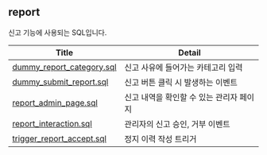## report

신고 기능에 사용되는 SQL입니다.

|Title|Detail|
|-|-|
|[dummy_report_category.sql]()|신고 사유에 들어가는 카테고리 입력|
|[dummy_submit_report.sql]()|신고 버튼 클릭 시 발생하는 이벤트|
|[report_admin_page.sql]()|신고 내역을 확인할 수 있는 관리자 페이지|
|[report_interaction.sql]()|관리자의 신고 승인, 거부 이벤트|
|[trigger_report_accept.sql]()|정지 이력 작성 트리거|
